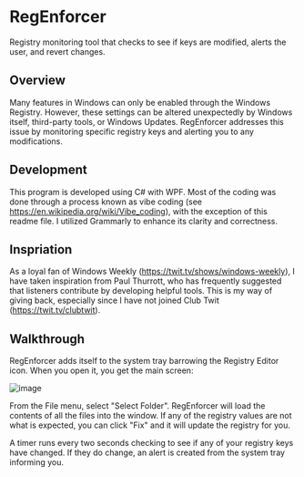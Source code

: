 # RegEnforcer
Registry monitoring tool that checks to see if keys are modified, alerts the user, and revert changes.

## Overview
Many features in Windows can only be enabled through the Windows Registry. However, these settings can be altered unexpectedly by Windows itself, third-party tools, or Windows Updates. RegEnforcer addresses this issue by monitoring specific registry keys and alerting you to any modifications.

## Development
This program is developed using C# with WPF. Most of the coding was done through a process known as vibe coding (see https://en.wikipedia.org/wiki/Vibe_coding), with the exception of this readme file. I utilized Grammarly to enhance its clarity and correctness.

## Inspriation
As a loyal fan of Windows Weekly (https://twit.tv/shows/windows-weekly), I have taken inspiration from Paul Thurrott, who has frequently suggested that listeners contribute by developing helpful tools. This is my way of giving back, especially since I have not joined Club Twit (https://twit.tv/clubtwit).

## Walkthrough
RegEnforcer adds itself to the system tray barrowing the Registry Editor icon. When you open it, you get the main screen:

![image](https://github.com/user-attachments/assets/58fbfd3a-c85b-482e-94a9-561400d21fc0)

From the File menu, select "Select Folder". RegEnforcer will load the contents of all the files into the window. If any of the registry values are not what is expected, you can click "Fix" and it will update the registry for you.

A timer runs every two seconds checking to see if any of your registry keys have changed. If they do change, an alert is created from the system tray informing you. 
